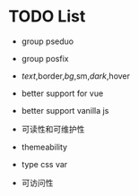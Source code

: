 # TODO List

- group pseduo
- group posfix
- $text,$border,$bg,$sm,$dark,$hover
- better support for vue
- better support vanilla js

- 可读性和可维护性
- themeability
- type css var
- 可访问性
